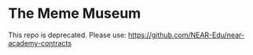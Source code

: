 # The Meme Museum

This repo is deprecated. Please use: https://github.com/NEAR-Edu/near-academy-contracts
